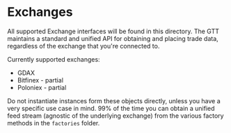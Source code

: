 # Exchanges

All supported Exchange interfaces will be found in this directory. The GTT maintains a standard and unified API for obtaining and placing trade data, regardless of the exchange that you're connected to.

Currently supported exchanges:

* GDAX
* Bitfinex - partial
* Poloniex - partial

Do not instantiate instances form these objects directly, unless you have a very specific use case in mind. 99% of the time you can obtain
a unified feed stream (agnostic of the underlying exchange) from the various factory methods in the `factories` folder.
